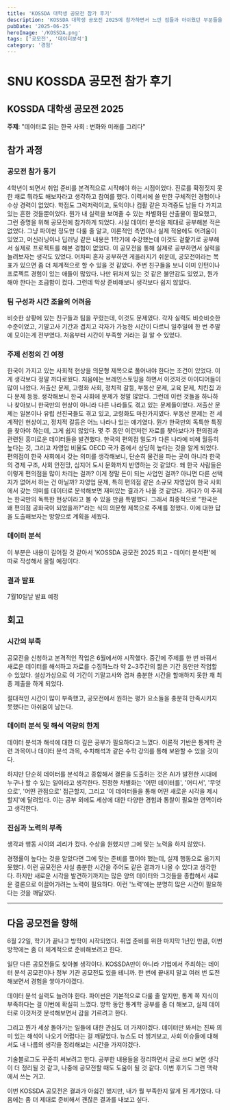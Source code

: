 ```yaml
---
title: 'KOSSDA 대학생 공모전 참가 후기'
description: 'KOSSDA 대학생 공모전 2025에 참가하면서 느낀 점들과 아쉬웠던 부분들을 솔직하게 정리해봤다.'
pubDate: '2025-06-25'
heroImage: '/KOSSDA.png'
tags: ['공모전', '데이터분석']
category: '경험'
---
```


# SNU KOSSDA 공모전 참가 후기

## KOSSDA 대학생 공모전 2025
**주제**: "데이터로 읽는 한국 사회 : 변화와 미래를 그리다"

## 참가 과정

### 공모전 참가 동기
4학년이 되면서 취업 준비를 본격적으로 시작해야 하는 시점이었다. 진로를 확정짓지 못한 채로 뭐라도 해보자라고 생각하고 참여를 했다. 이력서에 쓸 만한 구체적인 경험이나 수상 경력이 없었다. 
학점도 그럭저럭이고, 토익이나 컴활 같은 자격증도 남들 다 가지고 있는 흔한 것들뿐이었다. 뭔가 내 실력을 보여줄 수 있는 차별화된 산출물이 필요했고, 그런 증명을 위해 공모전에 참가하게 되었다.
사실 데이터 분석을 제대로 공부해본 적은 없었다. 그냥 파이썬 정도만 다룰 줄 알고, 이론적인 측면이나 실제 적용에도 어려움이 있었고, 머신러닝이나 딥러닝 같은 내용은 1학기에 수강했는데 이것도 겉핥기로 공부해서 실제로 프로젝트를 해본 경험이 없었다. 
이 공모전을 통해 실제로 공부하면서 실력을 늘려보자는 생각도 있었다. 어차피 혼자 공부하면 게을러지기 쉬운데, 공모전이라는 목표가 있으면 좀 더 체계적으로 할 수 있을 것 같았다.
주변 친구들을 보니 이미 인턴이나 프로젝트 경험이 있는 애들이 많았다. 나만 뒤처져 있는 것 같은 불안감도 있었고, 뭔가 해야 한다는 조급함이 컸다. 그런데 막상 준비해보니 생각보다 쉽지 않았다.
### 팀 구성과 시간 조율의 어려움
비슷한 상황에 있는 친구들과 팀을 꾸렸는데, 이것도 문제였다. 각자 실력도 비슷비슷한 수준이었고, 기말고사 기간과 겹치고 각자가 가능한 시간이 다르니 일주일에 한 번 주말에 모이는게 전부였다.
처음부터 시간이 부족할 거라는 걸 알 수 있었다.
### 주제 선정의 긴 여정
한국이 가지고 있는 사회적 현상을 의문형 제목으로 풀어내야 한다는 조건이 있었다. 이게 생각보다 정말 까다로웠다.
처음에는 브레인스토밍을 하면서 이것저것 아이디어들이 많이 나왔다. 저출산 문제, 고령화 사회, 정치적 갈등, 부동산 문제, 교육 문제, 치킨집 과다 문제 등등. 생각해보니 한국 사회에 문제가 정말 많았다. 그런데 이런 것들을 하나하나 찾아보니 한국만의 현상이 아니라 다른 나라들도 겪고 있는 문제들이었다.
저출산 문제는 일본이나 유럽 선진국들도 겪고 있고, 고령화도 마찬가지였다. 부동산 문제는 전 세계적인 현상이고, 정치적 갈등은 어느 나라나 있는 얘기였다. 뭔가 한국만의 독특한 특징을 찾아야 하는데, 그게 쉽지 않았다.
몇 주 동안 이런저런 자료를 찾아보다가 편의점과 관련된 흥미로운 데이터들을 발견했다. 한국의 편의점 밀도가 다른 나라에 비해 월등히 높다는 것, 그리고 자영업 비율도 OECD 국가 중에서 상당히 높다는 것을 알게 되었다.
편의점이 한국 사회에서 갖는 의미를 생각해보니, 단순히 물건을 파는 곳이 아니라 한국의 경제 구조, 사회 안전망, 심지어 도시 문화까지 반영하는 것 같았다. 왜 한국 사람들은 이렇게 편의점을 많이 차리는 걸까? 이게 정말 돈이 되는 사업인 걸까? 아니면 다른 선택지가 없어서 하는 건 아닐까?
자영업 문제, 특히 편의점 같은 소규모 자영업이 한국 사회에서 갖는 의미를 데이터로 분석해보면 재미있는 결과가 나올 것 같았다. 게다가 이 주제는 한국만의 독특한 현상이라고 볼 수 있을 만큼 특별했다.
그래서 최종적으로 "한국은 왜 편의점 공화국이 되었을까?"라는 식의 의문형 제목으로 주제를 정했다. 이에 대한 답을 도출해보자는 방향으로 계획을 세웠다.
### 데이터 분석
이 부분은 내용이 길어질 것 같아서 'KOSSDA 공모전 2025 회고 - 데이터 분석편'에 따로 작성해서 올릴 예정이다.


### 결과 발표
7월10일날 발표 예정


## 회고

### 시간의 부족
공모전을 신청하고 본격적인 작업은 6월에서야 시작했다. 중간에 주제를 한 번 바꿔서 새로운 데이터를 해석하고 자료를 수집하느라 약 2~3주간의 짧은 기간 동안만 작업할 수 있었다. 설상가상으로 이 기간이 기말고사와 겹쳐 충분한 시간을 할애하지 못한 채 최종 제출을 하게 되었다. 

절대적인 시간이 많이 부족했고, 공모전에서 원하는 평가 요소들을 충분히 만족시키지 못했다는 아쉬움이 남는다.

### 데이터 분석 및 해석 역량의 한계
데이터 분석과 해석에 대한 더 깊은 공부가 필요하다고 느꼈다. 이론적 기반은 통계학 관련 과목이나 데이터 분석 과목, 수치해석과 같은 수학 강의를 통해 보완할 수 있을 것이다. 

하지만 단순히 데이터를 분석하고 종합해서 결론을 도출하는 것은 AI가 발전한 시대에 누구나 할 수 있는 일이라고 생각한다. 진정한 차별화는 '어떤 데이터를', '어디서', '무엇으로', '어떤 관점으로' 접근할지, 그리고 '이 데이터들을 통해 어떤 새로운 시각을 제시할지'에 달려있다. 이는 공부 외에도 세상에 대한 다양한 경험과 통찰이 필요한 영역이라고 생각한다.

### 진심과 노력의 부족
생각과 행동 사이의 괴리가 컸다. 수상을 원했지만 그에 맞는 노력을 하지 않았다.

경쟁률이 높다는 것을 알았다면 그에 맞는 준비를 했어야 했는데, 실제 행동으로 옮기지 못했다. 이런 공모전은 사실 충분한 시간을 주어도 같은 결과가 나올 수 있다고 생각한다. 하지만 새로운 시각을 발견하기까지는 많은 양의 데이터와 그것들을 종합해서 새로운 결론으로 이끌어가려는 노력이 필요하다. 이런 '노력'에는 분명히 많은 시간이 필요하다는 것을 깨달았다.

---

## 다음 공모전을 향해

6월 22일, 학기가 끝나고 방학이 시작되었다. 취업 준비를 위한 마지막 1년인 만큼, 이번 방학에는 좀 더 체계적으로 준비해보려고 한다.

일단 다른 공모전들도 찾아볼 생각이다. KOSSDA만이 아니라 기업에서 주최하는 데이터 분석 공모전이나 정부 기관 공모전도 있을 테니까. 한 번에 끝내지 말고 여러 번 도전해보면서 경험을 쌓아가야겠다.

데이터 분석 실력도 늘려야 한다. 파이썬은 기본적으로 다룰 줄 알지만, 통계 쪽 지식이 부족하다는 걸 이번에 확실히 느꼈다. 방학 동안 통계학 공부를 좀 더 해보고, 실제 데이터로 이것저것 분석해보면서 감을 기르려고 한다.

그리고 뭔가 세상 돌아가는 일들에 대한 관심도 더 가져야겠다. 데이터만 봐서는 진짜 의미 있는 해석이 나오기 어렵다는 걸 깨달았다. 뉴스도 더 챙겨보고, 사회 이슈들에 대해서도 내 나름의 생각을 정리해보는 시간을 가져야겠다.

기술블로그도 꾸준히 써보려고 한다. 공부한 내용들을 정리하면서 글로 쓰다 보면 생각이 더 정리될 것 같고, 나중에 공모전할 때도 도움이 될 것 같다. 이번 후기도 그런 맥락에서 쓰는 거고.

이번 KOSSDA 공모전은 결과가 아쉽긴 했지만, 내가 뭘 부족한지 알게 된 계기였다. 다음에는 좀 더 제대로 준비해서 괜찮은 결과를 내보고 싶다.

